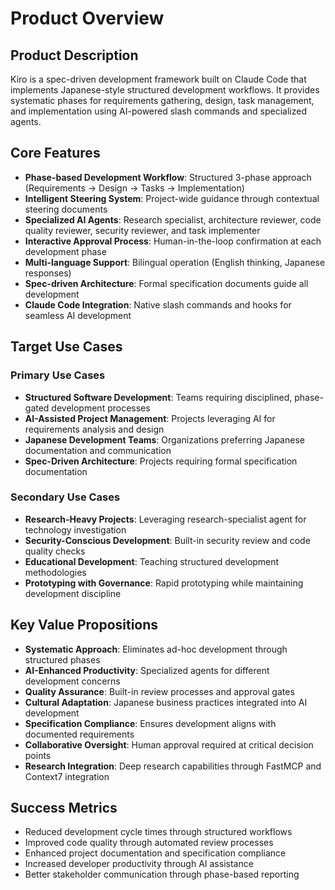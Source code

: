 # Product Overview

## Product Description

Kiro is a spec-driven development framework built on Claude Code that implements Japanese-style structured development workflows. It provides systematic phases for requirements gathering, design, task management, and implementation using AI-powered slash commands and specialized agents.

## Core Features

- **Phase-based Development Workflow**: Structured 3-phase approach (Requirements → Design → Tasks → Implementation)
- **Intelligent Steering System**: Project-wide guidance through contextual steering documents
- **Specialized AI Agents**: Research specialist, architecture reviewer, code quality reviewer, security reviewer, and task implementer
- **Interactive Approval Process**: Human-in-the-loop confirmation at each development phase
- **Multi-language Support**: Bilingual operation (English thinking, Japanese responses)
- **Spec-driven Architecture**: Formal specification documents guide all development
- **Claude Code Integration**: Native slash commands and hooks for seamless AI development

## Target Use Cases

### Primary Use Cases
- **Structured Software Development**: Teams requiring disciplined, phase-gated development processes
- **AI-Assisted Project Management**: Projects leveraging AI for requirements analysis and design
- **Japanese Development Teams**: Organizations preferring Japanese documentation and communication
- **Spec-Driven Architecture**: Projects requiring formal specification documentation

### Secondary Use Cases
- **Research-Heavy Projects**: Leveraging research-specialist agent for technology investigation
- **Security-Conscious Development**: Built-in security review and code quality checks
- **Educational Development**: Teaching structured development methodologies
- **Prototyping with Governance**: Rapid prototyping while maintaining development discipline

## Key Value Propositions

- **Systematic Approach**: Eliminates ad-hoc development through structured phases
- **AI-Enhanced Productivity**: Specialized agents for different development concerns
- **Quality Assurance**: Built-in review processes and approval gates
- **Cultural Adaptation**: Japanese business practices integrated into AI development
- **Specification Compliance**: Ensures development aligns with documented requirements
- **Collaborative Oversight**: Human approval required at critical decision points
- **Research Integration**: Deep research capabilities through FastMCP and Context7 integration

## Success Metrics

- Reduced development cycle times through structured workflows
- Improved code quality through automated review processes
- Enhanced project documentation and specification compliance
- Increased developer productivity through AI assistance
- Better stakeholder communication through phase-based reporting